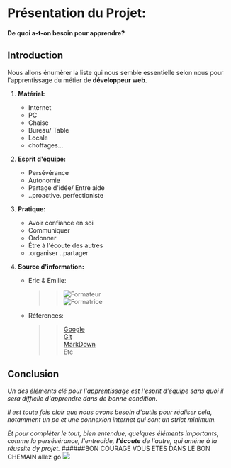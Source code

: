 
# __Présentation du Projet:__


#### De quoi a-t-on besoin pour apprendre?


## __Introduction__

Nous allons énumèrer la liste qui nous semble essentielle selon nous pour l'apprentissage du métier de **développeur web**.


1. __Matériel:__
		
	* Internet
	* PC
	* Chaise
	* Bureau/ Table
	* Locale
	* choffages...


2. __Esprit d'équipe:__

	* Persévérance
	* Autonomie
	* Partage d'idée/ Entre aide
	* ..proactive.
	perfectioniste


3. __Pratique:__

	* Avoir confiance en soi
	* Communiquer
	* Ordonner
	* Être à l'écoute des autres
	* .organiser
	..partager


4. __Source d'information:__

	* Eric & Emilie: <br/>
		>> ![Formateur](https://github.com/nadiabena/Exercice/blob/master/nad.png) <br/>
		>> ![Formatrice]() <br/>
	* Références: <br/>
		>> [Google](https://www.google.be) <br/>
		>> [Git](https://github.com/) <br/>
		>> [MarkDown](https://guides.github.com/pdfs/markdown-cheatsheet-online.pdf) <br/>
		>> Etc <br/>		
		
## __Conclusion__

_Un des éléments clé pour l'apprentissage est l'esprit d'équipe sans quoi il sera difficile d'apprendre dans de bonne condition._

*Il est toute fois clair que nous avons besoin d'outils pour réaliser cela, notamment un pc et une connexion internet qui sont un strict minimum.*

_Et pour complèter le tout, bien entendue, quelques éléments importants, comme la persévérance, l'entreaide, **l'écoute** de l'autre, qui améne à la réussite dy projet._
 ######BON COURAGE VOUS ETES DANS LE BON CHEMAIN
 allez go
![](http://images.forum-auto.com/mesimages/659979/adiieu.gif)




